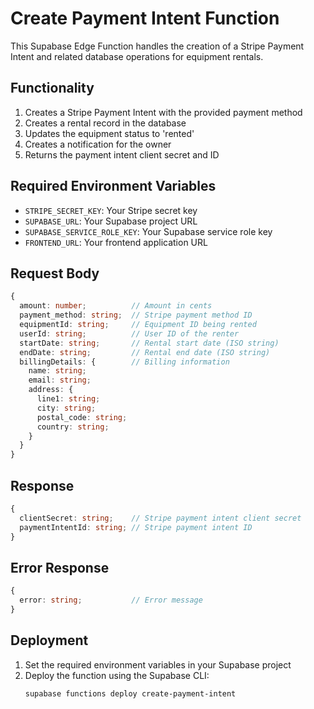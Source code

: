 # Create Payment Intent Function

This Supabase Edge Function handles the creation of a Stripe Payment Intent and related database operations for equipment rentals.

## Functionality

1. Creates a Stripe Payment Intent with the provided payment method
2. Creates a rental record in the database
3. Updates the equipment status to 'rented'
4. Creates a notification for the owner
5. Returns the payment intent client secret and ID

## Required Environment Variables

- `STRIPE_SECRET_KEY`: Your Stripe secret key
- `SUPABASE_URL`: Your Supabase project URL
- `SUPABASE_SERVICE_ROLE_KEY`: Your Supabase service role key
- `FRONTEND_URL`: Your frontend application URL

## Request Body

```typescript
{
  amount: number;          // Amount in cents
  payment_method: string;  // Stripe payment method ID
  equipmentId: string;     // Equipment ID being rented
  userId: string;          // User ID of the renter
  startDate: string;       // Rental start date (ISO string)
  endDate: string;         // Rental end date (ISO string)
  billingDetails: {        // Billing information
    name: string;
    email: string;
    address: {
      line1: string;
      city: string;
      postal_code: string;
      country: string;
    }
  }
}
```

## Response

```typescript
{
  clientSecret: string;    // Stripe payment intent client secret
  paymentIntentId: string; // Stripe payment intent ID
}
```

## Error Response

```typescript
{
  error: string;           // Error message
}
```

## Deployment

1. Set the required environment variables in your Supabase project
2. Deploy the function using the Supabase CLI:
   ```bash
   supabase functions deploy create-payment-intent
   ```
